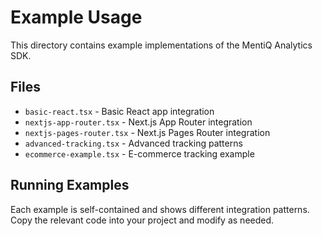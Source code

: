 # Example Usage

This directory contains example implementations of the MentiQ Analytics SDK.

## Files

- `basic-react.tsx` - Basic React app integration
- `nextjs-app-router.tsx` - Next.js App Router integration
- `nextjs-pages-router.tsx` - Next.js Pages Router integration
- `advanced-tracking.tsx` - Advanced tracking patterns
- `ecommerce-example.tsx` - E-commerce tracking example

## Running Examples

Each example is self-contained and shows different integration patterns. Copy the relevant code into your project and modify as needed.
